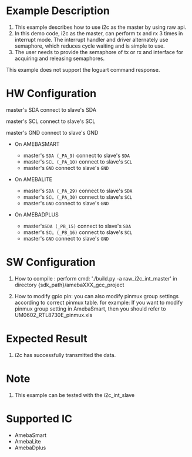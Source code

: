 # Example Description

1. This example describes how to use i2c as the master by using raw api.
2. In this demo code, i2c as the master, can perform tx and rx 3 times in interrupt mode. The interrupt handler and driver alternately use semaphore, which reduces cycle waiting and is simple to use.
3. The user needs to provide the semaphore of tx or rx and interface for acquiring and releasing semaphores.

This example does not support the loguart command response.

# HW Configuration

master's SDA connect to slave's SDA 

master's SCL connect to slave's SCL 

master's GND connect to slave's GND 

* On AMEBASMART
  - master's `SDA (_PA_9)` connect to slave's `SDA`
  - master's  `SCL (_PA_10)` connect to slave's `SCL` 
  - master's  `GND` connect to slave's `GND` 

* On AMEBALITE
  - master's `SDA (_PA_29)` connect to slave's `SDA`
  - master's `SCL (_PA_30)` connect to slave's `SCL` 
  - master's `GND` connect to slave's `GND` 

* On AMEBADPLUS
  - master's`SDA (_PB_15)` connect to slave's `SDA`
  - master's `SCL (_PB_16)` connect to slave's `SCL` 
  - master's `GND` connect to slave's `GND` 

# SW Configuration

1. How to compile :
   	perform cmd: './build.py -a raw_i2c_int_master' in directory {sdk_path}/amebaXXX_gcc_project

2. How to modify gpio pin:
   you can also modify pinmux group settings according to correct pinmux table.
   for example: 
   	If you want to modify pinmux group setting in AmebaSmart, then you should refer to UM0602_RTL8730E_pinmux.xls

# Expected Result

1. i2c has successfully transmitted the data.

# Note

1. This example can be tested with the i2c_int_slave

# Supported IC

* AmebaSmart
* AmebaLite
* AmebaDplus